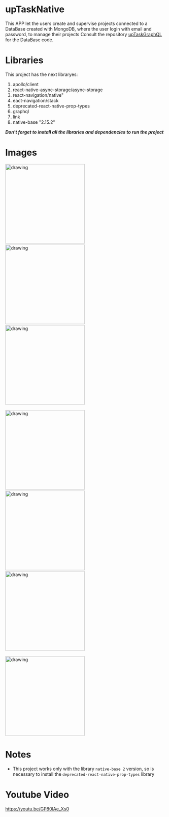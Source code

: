 # upTaskNative
This APP let the users create and supervise projects connected to a DataBase created with MongoDB, where the user login with email and password, to manage their projects 
Consult the repository [upTaskGraphQL](<https://github.com/Jare9716/upTaskGraphQL.git>) for the DataBase code. 

# Libraries

This project has the next libraryes:

1. apollo/client
2. react-native-async-storage/async-storage
3. react-navigation/native"
4. eact-navigation/stack
5. deprecated-react-native-prop-types
6. graphql
7. link
8. native-base "2.15.2"

***Don't forget to install all the libraries and dependencies to run the project***

# Images

<img src="ImageApp/Screenshot_1668728673.png" alt="drawing" width="250"/> &nbsp;&nbsp;&nbsp;&nbsp;
<img src="ImageApp/Screenshot_1668728678.png" alt="drawing" width="250"/> &nbsp;&nbsp;&nbsp;&nbsp;
<img src="ImageApp/Screenshot_1668728740.png" alt="drawing" width="250"/> &nbsp;&nbsp;&nbsp;&nbsp;

<img src="ImageApp/Screenshot_1668728744.png" alt="drawing" width="250"/> &nbsp;&nbsp;&nbsp;&nbsp;
<img src="ImageApp/Screenshot_1668728790.png" alt="drawing" width="250"/> &nbsp;&nbsp;&nbsp;&nbsp;
<img src="ImageApp/Screenshot_1668728856.png" alt="drawing" width="250"/> &nbsp;&nbsp;&nbsp;&nbsp;


<img src="ImageApp/Screenshot_1668728871.png" alt="drawing" width="250"/> &nbsp;&nbsp;&nbsp;&nbsp;


  
# Notes

* This project works only with the library `native-base 2` version, so is necessary to install the `deprecated-react-native-prop-types` library 


# Youtube Video

<https://youtu.be/GP80lAe_Xs0>
